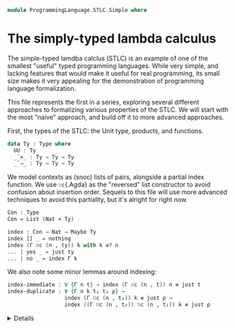 <!--
```agda
open import 1Lab.Path
open import 1Lab.Type

open import Data.Maybe
open import Data.Bool
open import Data.List
open import Data.Dec
open import Data.Nat
open import Data.Sum
```
-->

```agda
module ProgrammingLanguage.STLC.Simple where
```

# The simply-typed lambda calculus

The simple-typed lamdba calclus (STLC) is an example of one of the smallest
"useful" typed programming languages. While very simple, and lacking
features that would make it useful for real programming, its small
size makes it very appealing for the demonstration of programming
language formalization.

This file represents the first in a series, exploring several
different approaches to formalizing various properties of the STLC.
We will start with the most "naive" approach, and build off it to
more advanced approaches.

First, the types of the STLC: the Unit type, products, and functions.

```agda
data Ty : Type where
  UU : Ty
  _`×_ : Ty → Ty → Ty
  _`⇒_ : Ty → Ty → Ty
```

We model contexts as (snoc) lists of pairs, alongside a partial
index function. We use `∷c`{.Agda} as the "reversed" list constructor
to avoid confusion about insertion order.
Sequels to this file will use more advanced techniques to avoid
this partiality, but it's alright for right now.

```agda
Con : Type
Con = List (Nat × Ty)
```

<!--
```agda
infixl 10 _∷c_
pattern _∷c_ Γ x = x ∷ Γ
```
-->

```agda
index : Con → Nat → Maybe Ty
index [] _ = nothing
index (Γ ∷c (n , ty)) k with k ≡? n
... | yes _ = just ty
... | no _ = index Γ k
```

We also note some minor lemmas around indexing:
```agda
index-immediate : ∀ {Γ n t} → index (Γ ∷c (n , t)) n ≡ just t
index-duplicate : ∀ {Γ n k t₁ t₂ ρ} →
                  index (Γ ∷c (n , t₁)) k ≡ just ρ →
                  index ((Γ ∷c (n , t₂)) ∷c (n , t₁)) k ≡ just ρ
```
<details>
```agda
index-immediate {Γ} {n} {t} with n ≡? n
... | yes n≡n = refl
... | no ¬n≡n = absurd (¬n≡n refl)

index-duplicate {Γ} {n} {k} {t₁} {t₂} {ρ} eq with k ≡? n
... | yes k≡n = eq
... | no ¬k≡n with k ≡? n
... | yes k≡n = absurd (¬k≡n k≡n)
... | no ¬k≡n = eq
```
</details>


Then, expressions: we have variables, functions and application,
pairs and projections, and the unit.

```agda
data Expr : Type where
  ` : Nat → Expr
  `λ : Nat → Expr → Expr
  `$ : Expr → Expr → Expr
  `⟨_,_⟩ :  Expr → Expr → Expr
  `π₁ : Expr → Expr
  `π₂ : Expr → Expr
  `U : Expr
```

<details><summary>Some application lemmas, for convinience.</summary>
```agda
`$-apₗ : ∀ {a b x} → a ≡ b → `$ a x ≡ `$ b x
`$-apᵣ : ∀ {f a b} → a ≡ b → `$ f a ≡ `$ f b

`$-apₗ {x = x} a≡b = ap (λ k → `$ k x) a≡b
`$-apᵣ {f = f} a≡b = ap (λ k → `$ f k) a≡b
```
</details>

We must then define a relation to assign types to expressions, which
we will notate `Γ ⊢ tm ⦂ ty`{.Agda}, for "a term $tm$ has type $ty$
in the context $\Gamma$":

<!--
```agda
infix 3 _⊢_⦂_
```
-->

```agda
data _⊢_⦂_ : Con → Expr → Ty → Type where
```

We say that a variable $n$ has a type $\tau$ in context $\Gamma$
if `index Γ n ≡ just τ`{.Agda}.

```agda
  `⊢ : ∀ {Γ τ} (n : Nat) →
       index Γ n ≡ just τ →
       Γ ⊢ ` n ⦂ τ
```

For lambda abstraction, if an expression $\text{body}$ extended with a variable $v$
of type $\tau$ has type $\rho$, we say that $λ\, v.\,\text{body}$ has type
$\tau \to \rho$.

```agda
  `λ⊢ : ∀ {Γ n body τ ρ} →
        Γ ∷c (n , τ) ⊢ body ⦂ ρ →
        Γ ⊢ `λ n body ⦂ τ `⇒ ρ
```

If an expression $f$ has type $\tau \to \rho$, and
an expression $x$ has type $\tau$, then the application $f\, x$ (written here as $\$ f x$) has type $\rho$.

```agda
  `·⊢ : ∀ {Γ f x τ ρ} →
        Γ ⊢ f ⦂ τ `⇒ ρ →
        Γ ⊢ x ⦂ τ →
        Γ ⊢ `$ f x ⦂ ρ
```

The rest of the formers follow these patterns:
```agda
  `⟨,⟩⊢ : ∀ {Γ a b τ ρ} →
          Γ ⊢ a ⦂ τ →
          Γ ⊢ b ⦂ ρ →
          Γ ⊢ `⟨ a , b ⟩ ⦂ τ `× ρ
          
  `π₁⊢ :  ∀ {Γ a τ ρ} →
          Γ ⊢ a ⦂ τ `× ρ →
          Γ ⊢ `π₁ a ⦂ τ
          
  `π₂⊢ :  ∀ {Γ a τ ρ} →
          Γ ⊢ a ⦂ τ `× ρ →
          Γ ⊢ `π₂ a ⦂ ρ
          
  `U⊢ :   ∀ {Γ} →
          Γ ⊢ `U ⦂ UU
```

This completes our typing relation. We can now show that some given
program has some given type, for example:

<!--
```agda
module Example-1 where
```
-->

```agda
  const : Expr
  const = `λ 0 (`λ 1 (` 0))

  const-is-UU⇒UU⇒UU : [] ⊢ const ⦂ UU `⇒ (UU `⇒ UU)
  const-is-UU⇒UU⇒UU = `λ⊢ (`λ⊢ (`⊢ 0 refl))
```

The astute amongst you may note that the typing derivation looks
suspiciously similar to the term itself - this will be explored later
in the series.

Now we will take a slight detour, and define what it means for
an expression to be a **value**. This will come in useful in a second!
For right now, we note that a value is something that cannot be
reduced further - in our case, variables, lambda abstractions, pairs,
and unit.

```agda
data Value : Expr → Type where
  v-var : ∀ {n} → Value (` n)
  v-λ : ∀ {n body} → Value (`λ n body)
  v-⟨,⟩ : ∀ {a b} → Value (`⟨ a , b ⟩)
  v-U : Value `U
```

Our next goal is to now define a "step" relation,
which dictates that a term $x$ may, through a reduction, step to
another expression $x'$ that represents one "step" of evaluation.

This is how we will
define the evaluation of our expressions. Before we can define
stepping, we need to define substitution, so that we may turn an
expression like $(\lambda x. f\,x) y$ into $f\,y$. We notate the
substitution of a variable $n$ for an expression $e$ in another
expression $f$ as `f [ n := e ]`{.Agda}. The method of substitution
we implement is called **capture-avoiding substitution**.

<!--
```agda
infix 2 _[_:=_]
```
-->

```agda
_[_:=_] : Expr → Nat → Expr → Expr
```
If a variable x is equal to the variable we are substituing for, n,
we return the new expression. Else, the variable unchanged.
```agda
` x [ n := e ] with x ≡? n
... | yes _ = e
... | no _ = ` x 
```

Here is why it's called capture-avoiding: if our lambda binds the
variable name again, we don't substitute inside. In other words, the
substituion `(λ y. y) y [y := k]`{.Agda} yields `(λ y. y) k`{.Agda},
not `(λ y. k) k`{.Agda}.

```agda
`λ x f [ n := e ] with x ≡? n
... | yes _ = `λ x f
... | no _ = `λ x (f [ n := e ])
```
In all other cases, we simply "move" the substition into all
subexpressions. (Or, do nothing.)
```agda
`$ f x [ n := e ] = `$ (f [ n := e ]) (x [ n := e ])
`⟨ a , b ⟩ [ n := e ] = `⟨ a [ n := e ] , b [ n := e ] ⟩
`π₁ a [ n := e ] = `π₁ (a [ n := e ])
`π₂ a [ n := e ] = `π₂ (a [ n := e ])
`U [ n := e ] = `U
```

Now, we define our step relation proper.

```agda
data Step : Expr → Expr → Type where
```

The act of turning an application $(λ\,y. y)\,x$ into $x$ is called
β-reduction for lambda terms. We require $x$ to be a value in order
to keep reduction deterministic -- this will be elaborated on in
a moment.
```agda
  β-λ : ∀ {n body x} →
        Value x →
        Step (`$ (`λ n body) x) (body [ n := x ])
```

Likewise, reducing projections on a pair is called β-reduction for
pairs.

```agda
  β-π₁ : ∀ {a b} →
       Step (`π₁ `⟨ a , b ⟩) a
  β-π₂ : ∀ {a b} →
       Step (`π₂ `⟨ a , b ⟩) b
```

We also have two reductions that can step "inside" projections, which
we will call ξ rules.

```agda
  ξ-π₁ : ∀ {a₁ a₂} →
       Step a₁ a₂ →
       Step (`π₁ a₁) (`π₁ a₂)

  ξ-π₂ : ∀ {a₁ a₂} →
       Step a₁ a₂ →
       Step (`π₂ a₁) (`π₂ a₂)
```

Likewise, we have one that can step inside an application, on
the left hand side.

```agda
  ξ-$ₗ : ∀ {f₁ f₂ x} →
       Step f₁ f₂ →
       Step (`$ f₁ x) (`$ f₂ x)
```

We also include a rule for stepping on the right hand side, requiring
the left to be a value first. This, combined with the value requirement
of the `β-λ`{.Agda} rule, keep our evaluation **deterministic**, forcing
that evaluation should take place from left to right. We will prove
this later.

```agda
  ξ-$ᵣ : ∀ {f x₁ x₂} →
       Value f →
       Step x₁ x₂ →
       Step (`$ f x₁) (`$ f x₂)
```

These are all of our step rules! The STLC is indeed very simple.
We can now show that, say, an identity function applied to something
reduces properly:

<!--
```agda
module Example-2 where
```
-->

```agda
  our-id : Expr
  our-id = `λ 0 (` 0)

  pair : Expr
  pair = `⟨ `U , `U ⟩

  id-app : Expr
  id-app = `$ our-id pair

  id-app-step : Step id-app pair
  id-app-step = β-λ v-⟨,⟩
```

TODO: Refl Trans closure of Step

## The big two properties

The two "big" properties about the STLC we wish to prove are called
**progress** and **preservation**. Progress states that any
given term is either done (a value), or can take another step.
Preservation states that if a well typed expression $x$ steps to another $x'$,
they have the same type (i.e., stepping preserves type.)

The first step in proving these is showing that a "proper" substituion
preserves types. If a term $tm$ has type $\tau$ when extended
with a variable $n$ of type $\rho$, then substituting any expression
of type $\rho$ for $n$ preserves the type of $tm$. To prove this,
we first show that renaming preserves types - if $\Gamma$ and $\Delta$
are contexts, and for every index in $\Gamma$, $\Delta$ gives the
same type, then any term with a type under $\Gamma$ has the same
type under $\Delta$.

```agda
rename : ∀ {Γ Δ} →
         (∀ n ty → index Γ n ≡ just ty → index Δ n ≡ just ty) →
         (∀ tm ty → Γ ⊢ tm ⦂ ty → Δ ⊢ tm ⦂ ty)
```

Variables are fairly straightforward - we simply apply our renaming
function.

```agda
rename {Γ} {Δ} f (` x) ty (`⊢ .x n) = `⊢ x (f x ty n)
```

Lambda abstractions are more complex - we need to extend our renaming
function to encompass the new abstraction.

```agda
rename {Γ} {Δ} f (`λ x tm) ty (`λ⊢ {τ = τ} {ρ = ρ} Γ⊢) = `λ⊢ (rename f' tm ρ Γ⊢)
  where
    f' : (n : Nat) (ty : Ty) →
          index (Γ ∷c (x , τ)) n ≡ just ty →
          index (Δ ∷c (x , τ)) n ≡ just ty
    f' n ty Γ≡ with n ≡? x
    ... | yes x≡n = Γ≡
    ... | no p = f n ty Γ≡
```

Everything else is straightforward, as in the substitution case.

```agda
rename {Γ} {Δ} f (`$ f' x) ty (`·⊢ {τ = τ} Γ⊢₁ Γ⊢₂) =
  `·⊢ (rename f f' (τ `⇒ ty) Γ⊢₁) (rename f x τ Γ⊢₂)
  
rename {Γ} {Δ} f `⟨ a , b ⟩ ty (`⟨,⟩⊢ {τ = τ} {ρ = ρ} Γ⊢₁ Γ⊢₂) =
  `⟨,⟩⊢ (rename f a τ Γ⊢₁) (rename f b ρ Γ⊢₂)
  
rename {Γ} {Δ} f (`π₁ tm) ty (`π₁⊢ {ρ = ρ} Γ⊢) = `π₁⊢ (rename f tm (ty `× ρ) Γ⊢)
rename {Γ} {Δ} f (`π₂ tm) ty (`π₂⊢ {τ = τ} Γ⊢) = `π₂⊢ (rename f tm (τ `× ty) Γ⊢)
rename {Γ} {Δ} f `U ty `U⊢ = `U⊢
```

Another few lemmas! This time about shuffling and dropping names
in the context.
```agda
duplicates-are-ok : ∀ {Γ n t₁ t₂ bd typ} →
                        Γ ∷c (n , t₂) ∷c (n , t₁) ⊢ bd ⦂ typ →
                        Γ ∷c (n , t₁) ⊢ bd ⦂ typ
variable-swap : ∀ {Γ n k t₁ t₂ bd typ} →
                ¬ n ≡ k →
                Γ ∷c (n , t₁) ∷c (k , t₂) ⊢ bd ⦂ typ →
                Γ ∷c (k , t₂) ∷c (n , t₁) ⊢ bd ⦂ typ                        
                    
```
<details>
```agda
variable-swap {Γ} {n} {k} {t₁} {t₂} {x} {typ} ¬n≡k Γ⊢ = rename f x typ Γ⊢ 
  where
    f : (z : Nat) (ty : Ty) →
         index (Γ ∷c (n , t₁) ∷c (k , t₂)) z ≡ just ty →
         index (Γ ∷c (k , t₂) ∷c (n , t₁)) z ≡ just ty
    f z ty x with z ≡? n in eq
    ... | no ¬z≡n = h
      where
        h : (index (Γ ∷c (k , t₂)) z) ≡ just ty
        h with z ≡? k
        ... | yes z≡k = x
        ... | no ¬z≡k with z ≡? n
        ... | no ¬z≡n = x
    ... | yes z≡n with z ≡? k
    ... | yes z≡k = absurd (¬n≡k (sym z≡n ∙ z≡k))
    ... | no ¬z≡k with z ≡? n
    ... | yes z≡n = x
    ... | no ¬z≡n = absurd (¬z≡n z≡n)

duplicates-are-ok {Γ} {n} {t₁} {t₂} {bd} {typ} Γ⊢ =
  rename f bd typ Γ⊢
  where
    f : (k : Nat) (ty : Ty) →
         index (Γ ∷c (n , t₂) ∷c (n , t₁)) k ≡ just ty →
         index (Γ ∷c (n , t₁)) k ≡ just ty
    f k ty x with k ≡? n
    ... | yes k≡n = x
    ... | no ¬k≡n with k ≡? n
    ... | yes k≡n = absurd (¬k≡n k≡n)
    ... | no ¬k≡n = x
```
</details>

We need one additional important lemma - weaking. It says that if a term has a
type in the empty context, it also has that type in any other context.
This turns out to be a special case of renaming, where we get an
absurdity from considering that `index [] n ≡ just τ`{.Agda}, for any $n$
and $\tau$.

```agda
weakening : ∀ {Γ tm ty} →
              [] ⊢ tm ⦂ ty →
              Γ  ⊢ tm ⦂ ty
weakening {Γ} {tm} {ty} []⊢ = rename f tm ty []⊢
  where
    f : (n : Nat) (τ : Ty) → index [] n ≡ just τ → index Γ n ≡ just τ
    f _ _ x = absurd (nothing≠just x)
```

Now with renaming under our belt, we can prove substitution proper
preserves types. Note that the substitute's type must exist in
the empty context, to prevent conflicts of variables.

```agda
subst-pres : ∀ {Γ n t bd typ s} →
               [] ⊢ s ⦂ t → 
               Γ ∷c (n , t) ⊢ bd ⦂ typ →
               Γ ⊢ bd [ n := s ] ⦂ typ
```

In the case of variables, we use weakening for the substituion itself,
to embed our term `s`{.Agda} into the context $\Gamma$.

```agda
subst-pres {Γ} {n} {t} {` x} {typ} {s} s⊢ (`⊢ .x k) with x ≡? n
... | yes _ = weakening (subst (λ ρ → [] ⊢ s ⦂ ρ) (just-inj k) s⊢)
... | no _  = `⊢ x k
```

Lambda abstraction is once again slightly annoying. Handling the case
where the names are equal requires some removing of duplicates in the
context, and where they are not equal requires some shuffling. 

```agda
subst-pres {Γ} {n} {t} {`λ x bd} {typ} {s} s⊢ (`λ⊢ {τ = τ} {ρ = ρ} Γ⊢) with x ≡? n
... | yes x≡n = `λ⊢ (duplicates-are-ok
                      (subst (λ _ → Γ ∷c _ ∷c _ ⊢ bd ⦂ ρ) (sym x≡n) Γ⊢))
... | no ¬x≡n = `λ⊢ (subst-pres s⊢ (variable-swap (λ x≡n → ¬x≡n (sym x≡n)) Γ⊢))
```

The rest proceeds nicely.

```agda
subst-pres {Γ} {n} {t} {`$ bd bd₁} {typ} {s} s⊢ (`·⊢ Γ⊢₁ Γ⊢₂) =
  `·⊢ (subst-pres s⊢ Γ⊢₁) (subst-pres s⊢ Γ⊢₂)
  
subst-pres {Γ} {n} {t} {`⟨ a , b ⟩} {typ} {s} s⊢ (`⟨,⟩⊢ Γ⊢₁ Γ⊢₂) =
  `⟨,⟩⊢ (subst-pres s⊢ Γ⊢₁) (subst-pres s⊢ Γ⊢₂)
  
subst-pres {Γ} {n} {t} {`π₁ bd} {typ} {s} s⊢ (`π₁⊢ Γ⊢) = `π₁⊢ (subst-pres s⊢ Γ⊢)
subst-pres {Γ} {n} {t} {`π₂ bd} {typ} {s} s⊢ (`π₂⊢ Γ⊢) = `π₂⊢ (subst-pres s⊢ Γ⊢)
subst-pres {Γ} {n} {t} {`U} {typ} {s} s⊢ `U⊢ = `U⊢
```

We'll do preservation first, which follows very easily from the
lemmas we've already defined:

```agda
preservation : ∀ {x₁ x₂ typ} →
               Step x₁ x₂ →
               [] ⊢ x₁ ⦂ typ →
               [] ⊢ x₂ ⦂ typ
               
preservation (β-λ p) (`·⊢ (`λ⊢ ⊢f) ⊢x) = subst-pres ⊢x ⊢f
preservation β-π₁ (`π₁⊢ (`⟨,⟩⊢ ⊢a ⊢b)) = ⊢a
preservation β-π₂ (`π₂⊢ (`⟨,⟩⊢ ⊢a ⊢b)) = ⊢b
preservation (ξ-π₁ step) (`π₁⊢ ⊢a) = `π₁⊢ (preservation step ⊢a)
preservation (ξ-π₂ step) (`π₂⊢ ⊢b) = `π₂⊢ (preservation step ⊢b)
preservation (ξ-$ₗ step) (`·⊢ ⊢f ⊢x) = `·⊢ (preservation step ⊢f) ⊢x
preservation (ξ-$ᵣ val step) (`·⊢ ⊢f ⊢x) = `·⊢ ⊢f (preservation step ⊢x)
```

Then, progress, noting that the expression must be well typed. We
define progress as a datatype, as it's much nicer to work with.

```agda
data Progress (M : Expr): Type where
  going : ∀ {N} →
               Step M N →
               Progress M
  done : Value M → Progress M                 
```

Then, progress reduces to mostly a lot of case analysis.

```agda
progress : ∀ {x ty} →
           [] ⊢ x ⦂ ty →
           Progress x
           
progress (`⊢ n n∈) = absurd (nothing≠just n∈)
progress (`λ⊢ {n = n} {body = body} ⊢x) = done v-λ
progress (`·⊢ ⊢f ⊢x) with progress ⊢f
... | going next-f = going (ξ-$ₗ next-f)
... | done vf with progress ⊢x
... |   going next-x = going (ξ-$ᵣ vf next-x)
... |   done vx with ⊢f
... |     `⊢ n n∈ = absurd (nothing≠just n∈)
... |     `λ⊢ f = going (β-λ vx)

progress (`⟨,⟩⊢ {a = a} {b = b} ⊢a ⊢b) = done v-⟨,⟩
progress (`π₁⊢ {a = a} ⊢x) with progress ⊢x
... | going next = going (ξ-π₁ next)
... | done v-⟨,⟩ = going β-π₁
... | done v-var with ⊢x
... |   `⊢ _ x∈ = absurd (nothing≠just x∈)

progress (`π₂⊢ ⊢x) with progress ⊢x
... | going next = going (ξ-π₂ next)
... | done v-⟨,⟩ = going β-π₂
... | done v-var with ⊢x
... |   `⊢ _ x∈ = absurd (nothing≠just x∈)

progress `U⊢ = done v-U
```

There's our big two properties! As promised, we'll also now prove
that our step relation is deterministic -- there is only one
step that can be applied at any given time. This is also equivalent
to saying that if some term $x$ steps to $x_{1}$ and also to $x_{2}$,
then $x_{1} ≡ x_{2}$.

We do this with the help of a lemma that states values do not step to
anything.
```agda
value-¬step : ∀ {x y} →
              Value x →
              ¬ (Step x y)
```
<details>
```agda
value-¬step v-var ()
value-¬step v-λ ()
value-¬step v-⟨,⟩ ()
value-¬step v-U ()
```
</details>

```agda
deterministic : ∀ {x ty x₁ x₂} →
                [] ⊢ x ⦂ ty →
                Step x x₁ →
                Step x x₂ →
                x₁ ≡ x₂
                
deterministic (`·⊢ ⊢f ⊢x) (β-λ vx₁) (β-λ vx₂) = refl
deterministic (`·⊢ ⊢f ⊢x) (β-λ vx) (ξ-$ᵣ x b) = absurd (value-¬step vx b)
deterministic (`·⊢ ⊢f ⊢x) (ξ-$ₗ →x₁) (ξ-$ₗ →x₂) =
  `$-apₗ (deterministic ⊢f →x₁ →x₂)
  
deterministic (`·⊢ ⊢f ⊢x) (ξ-$ₗ →x₁) (ξ-$ᵣ vx →x₂) = absurd (value-¬step vx →x₁)
deterministic (`·⊢ ⊢f ⊢x) (ξ-$ᵣ vx₁ →x₁) (β-λ vx₂) = absurd (value-¬step vx₂ →x₁)
deterministic (`·⊢ ⊢f ⊢x) (ξ-$ᵣ vx →x₁) (ξ-$ₗ →x₂) = absurd (value-¬step vx →x₂)
deterministic (`·⊢ ⊢f ⊢x) (ξ-$ᵣ _ →x₁) (ξ-$ᵣ _ →x₂) =
  `$-apᵣ (deterministic ⊢x →x₁ →x₂)
  
deterministic (`π₁⊢ ⊢x) β-π₁ β-π₁ = refl
deterministic (`π₁⊢ ⊢x) (ξ-π₁ →x₁) (ξ-π₁ →x₂) = ap `π₁ (deterministic ⊢x →x₁ →x₂)
deterministic (`π₂⊢ ⊢x) β-π₂ β-π₂ = refl
deterministic (`π₂⊢ ⊢x) (ξ-π₂ →x₁) (ξ-π₂ →x₂) = ap `π₂ (deterministic ⊢x →x₁ →x₂)
```
